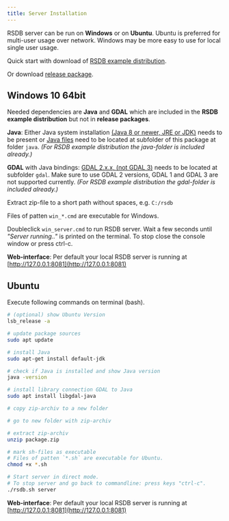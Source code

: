 ```yaml
---
title: Server Installation
---
```


RSDB server can be run on **Windows** or on **Ubuntu**. Ubuntu is preferred for multi-user usage over network. Windows may be more easy to use for local single user usage. 

Quick start with download of [RSDB example distribution](https://github.com/environmentalinformatics-marburg/rsdb-data).

Or download [release package](https://github.com/environmentalinformatics-marburg/rsdb/releases).

## Windows 10 64bit

Needed dependencies are **Java** and **GDAL** which are included in the **RSDB example distribution** but not in **release packages**.

**Java**: Either Java system installation [(Java 8 or newer, JRE or JDK)](https://adoptopenjdk.net) needs to be present or [Java files](https://adoptopenjdk.net) need to be located at subfolder of this package at folder `java`. *(For RSDB example distribution the java-folder is included already.)*

**GDAL** with Java bindings: [GDAL 2.x.x, (not GDAL 3)](https://www.gisinternals.com/release.php) needs to be located at subfolder `gdal`. Make sure to use GDAL 2 versions, GDAL 1 and GDAL 3 are not supported currently. *(For RSDB example distribution the gdal-folder is included already.)*

Extract zip-file to a short path without spaces, e.g. `C:/rsdb`

Files of patten `win_*.cmd` are executable for Windows.

Doubleclick `win_server.cmd` to run RSDB server. Wait a few seconds until *"Server running.."* is printed on the terminal. To stop close the console window or press ctrl-c. 

**Web-interface**: Per default your local RSDB server is running at [http://127.0.0.1:8081](http://127.0.0.1:8081)



## Ubuntu

Execute following commands on terminal (bash).
~~~ bash
# (optional) show Ubuntu Version
lsb_release -a

# update package sources
sudo apt update

# install Java
sudo apt-get install default-jdk

# check if Java is installed and show Java version
java -version

# install library connection GDAL to Java
sudo apt install libgdal-java

# copy zip-archiv to a new folder

# go to new folder with zip-archiv

# extract zip-archiv
unzip package.zip

# mark sh-files as executable
# Files of patten `*.sh` are executable for Ubuntu.
chmod +x *.sh

# Start server in direct mode.
# To stop server and go back to commandline: press keys "ctrl-c".
./rsdb.sh server
~~~

**Web-interface**: Per default your local RSDB server is running at [http://127.0.0.1:8081](http://127.0.0.1:8081)

